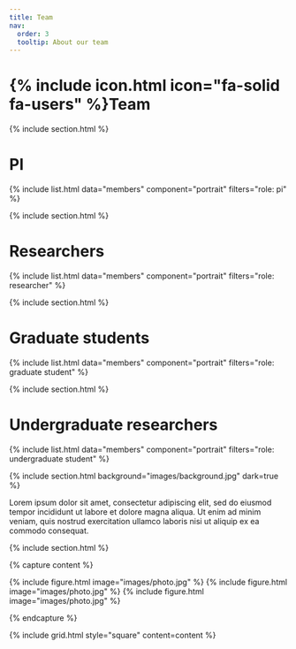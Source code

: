 ```yaml
---
title: Team
nav:
  order: 3
  tooltip: About our team
---
```


# {% include icon.html icon="fa-solid fa-users" %}Team


{% include section.html %}
# PI
{% include list.html data="members" component="portrait" filters="role: pi" %}

{% include section.html %}

# Researchers
{% include list.html data="members" component="portrait" filters="role: researcher" %}

{% include section.html %}

# Graduate students
{% include list.html data="members" component="portrait" filters="role: graduate student" %}

{% include section.html %}

# Undergraduate researchers
{% include list.html data="members" component="portrait" filters="role: undergraduate student" %}


{% include section.html background="images/background.jpg" dark=true %}

Lorem ipsum dolor sit amet, consectetur adipiscing elit, sed do eiusmod tempor
incididunt ut labore et dolore magna aliqua. Ut enim ad minim veniam, quis
nostrud exercitation ullamco laboris nisi ut aliquip ex ea commodo consequat.

{% include section.html %}

{% capture content %}

{% include figure.html image="images/photo.jpg" %}
{% include figure.html image="images/photo.jpg" %}
{% include figure.html image="images/photo.jpg" %}

{% endcapture %}

{% include grid.html style="square" content=content %}
